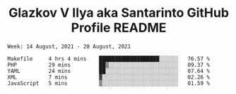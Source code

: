 <h1 align="center">Glazkov V Ilya aka Santarinto GitHub Profile README</h1>

<!--START_SECTION:waka-->
```text
Week: 14 August, 2021 - 20 August, 2021

Makefile     4 hrs 4 mins    ███████████████████░░░░░░   76.57 % 
PHP          29 mins         ██▒░░░░░░░░░░░░░░░░░░░░░░   09.37 % 
YAML         24 mins         ██░░░░░░░░░░░░░░░░░░░░░░░   07.64 % 
XML          7 mins          ▓░░░░░░░░░░░░░░░░░░░░░░░░   02.26 % 
JavaScript   5 mins          ▒░░░░░░░░░░░░░░░░░░░░░░░░   01.59 % 
```
<!--END_SECTION:waka-->